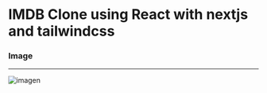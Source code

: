 # IMDB **Clone** using React with nextjs and tailwindcss
### Image 
----------
![imagen](public/im/im.png)